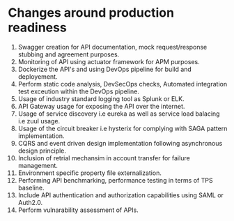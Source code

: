 # Changes around production readiness

1. Swagger creation for API documentation, mock request/response stubbing and agreement purposes.
2. Monitoring of API using actuator framework for APM purposes.
3. Dockerize the API's and using DevOps pipeline for build and deployement.
4. Perform static code analysis, DevSecOps checks, Automated integration test exceution within the DevOps pipeline.
5. Usage of industry standard logging tool as Splunk or ELK.
6. API Gateway usage for exposing the API over the internet.
7. Usage of service discovery i.e eureka as well as service load balacing i.e zuul usage.  
8. Usage of  the circuit breaker i.e hysterix for complying with SAGA pattern implementation.
9. CQRS and event driven design implementation following asynchronous design principle.
10. Inclusion of retrial mechansim in account transfer for failure management.
11. Environment specific property file externalization. 
12. Performing API benchmarking, performance testing in terms of TPS baseline.
13. Include API authentication and authorization capabilities using SAML or Auth2.0.
14. Perform vulnarability assessment of APIs.  
